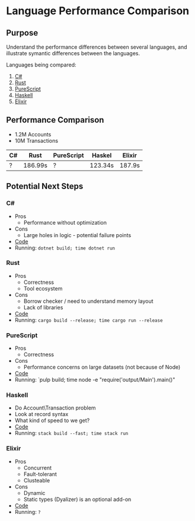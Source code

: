# Language Performance Comparison

## Purpose

Understand the performance differences between several languages, and illustrate symantic differences between the languages.

Languages being compared:

1. [C#](#c#)
2. [Rust](#rust)
3. [PureScript](#PureScript)
4. [Haskell](#haskell)
5. [Elixir](#Elixir)

## Performance Comparison
- 1.2M Accounts
- 10M Transactions

|C#|Rust|PureScript|Haskel|Elixir|
|-|-|-|-|-|
|?|186.99s|?|123.34s|187.9s|

## Potential Next Steps

### C#
- Pros
  * Performance without optimization
- Cons
  * Large holes in logic - potential failure points
- [Code](https://github.com/ConcordResearch/LanguageComparison/tree/master/src-cs)
- Running: `dotnet build; time dotnet run`

### Rust
- Pros
  * Correctness
  * Tool ecosystem
- Cons
  * Borrow checker / need to understand memory layout
  * Lack of libraries
- [Code](https://github.com/ConcordResearch/LanguageComparison/tree/master/src-rs)
- Running: `cargo build --release; time cargo run --release`
### PureScript
- Pros
  * Correctness
- Cons
  * Performance concerns on large datasets (not because of Node)
- [Code](https://github.com/ConcordResearch/LanguageComparison/tree/master/src-ps)
- Running: `pulp build; time node -e "require('output/Main').main()"
### Haskell
 - Do Account\Transaction problem
 - Look at record syntax
 - What kind of speed to we get?
- [Code](https://github.com/ConcordResearch/LanguageComparison/tree/master/src-hs)
- Running: `stack build --fast; time stack run`
### Elixir
- Pros
    - Concurrent
    - Fault-tolerant
    - Clusteable
- Cons
    - Dynamic
    - Static types (Dyalizer) is an optional add-on
- [Code](https://github.com/ConcordResearch/LanguageComparison/tree/master/src-ex)
- Running: `?`
